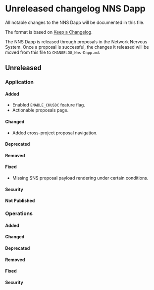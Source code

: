 
# Unreleased changelog NNS Dapp

All notable changes to the NNS Dapp will be documented in this file.

The format is based on [Keep a Changelog](https://keepachangelog.com/en/1.0.0/).

The NNS Dapp is released through proposals in the Network Nervous System. Once a
proposal is successful, the changes it released will be moved from this file to
`CHANGELOG_Nns-Dapp.md`.

## Unreleased

### Application

#### Added

* Enabled `ENABLE_CKUSDC` feature flag.
* Actionable proposals page.

#### Changed

* Added cross-project proposal navigation.

#### Deprecated

#### Removed

#### Fixed

* Missing SNS proposal payload rendering under certain conditions.

#### Security

#### Not Published

### Operations

#### Added

#### Changed

#### Deprecated

#### Removed

#### Fixed

#### Security
